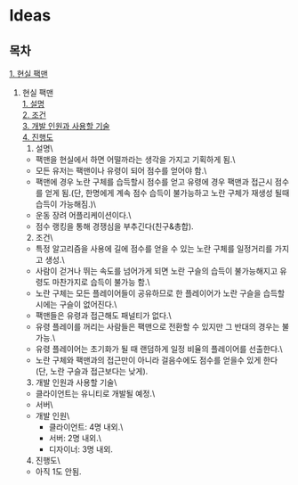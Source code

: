 # Ideas

## 목차

[1. 현실 팩맨](#pac_man)

1. 현실 팩맨<a id="pac_man"></a>\
  [1. 설명](#pac_man-1)\
  [2. 조건](#pac_man-2)\
  [3. 개발 인원과 사용할 기술](#pac_man-3)\
  [4. 진행도](#pac_man-4)
    1. 설명<a id="pac_man-1"></a>\
      - 팩맨을 현실에서 하면 어떨까라는 생각을 가지고 기획하게 됨.\
      - 모든 유저는 팩맨이나 유령이 되어 점수를 얻어야 함.\
      - 팩맨에 경우 노란 구체를 습득할시 점수를 얻고 유령에 경우 팩맨과 접근시 점수를 얻게 됨.(단, 한명에게 계속 점수 습득이 불가능하고 노란 구체가 재생성 될때 습득이 가능해짐.)\
      - 운동 장려 어플리케이션이다.\
      - 점수 랭킹을 통해 경쟁심을 부추긴다(친구&총합).
    2. 조건<a id="pac_man-2"></a>\
      - 특정 알고리즘을 사용에 길에 점수를 얻을 수 있는 노란 구체를 일정거리를 가지고 생성.\
      - 사람이 걷거나 뛰는 속도를 넘어가게 되면 노란 구슬의 습득이 불가능해지고 유령도 마찬가지로 습득이 불가능 함.\
      - 노란 구체는 모든 플레이어들이 공유하므로 한 플레이어가 노란 구슬을 습득할 시에는 구슬이 없어진다.\
      - 팩맨들은 유령과 접근해도 패널티가 없다.\
      - 유령 플레이를 꺼리는 사람들은 팩맨으로 전환할 수 있지만 그 반대의 경우는 불가능.\
      - 유령 플레이어는 초기화가 될 때 랜덤하게 일정 비율의 플레이어를 선출한다.\
      - 노란 구체와 팩맨과의 접근만이 아니라 걸음수에도 점수를 얻을수 있게 한다(단, 노란 구슬과 접근보다는 낮게).
    3. 개발 인원과 사용할 기술<a id="pac_man-3"></a>\
      - 클라이언트는 유니티로 개발될 예정.\
      - 서버\
      - 개발 인원\
        - 클라이언트: 4명 내외.\
        - 서버: 2명 내외.\
        - 디자이너: 3명 내외.
    4. 진행도<a id="pac_man-4"></a>\
      - 아직 1도 안됨.
    
